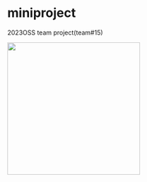# miniproject
2023OSS team project(team#15)
<html>
  <head>
  </head>
   <body>
     <img src= "https://cdn.pixabay.com/photo/2013/07/12/14/53/cart-148964_960_720.png" width="300" height = "300">
  </body>
</html>
